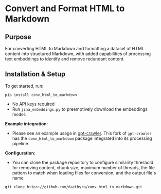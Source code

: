 # Convert and Format HTML to Markdown

## Purpose

For converting HTML to Markdown and formatting a dataset of HTML content 
into structured Markdown, with added capabilities of processing text embeddings to identify and remove redundant content.

## Installation & Setup
To get started, run:

`pip install conv_html_to_markdown`

* No API keys required
* Run `jina_embeddings.py` to preemptively download the embeddings model.

**Example integration**:

* Please see an example usage in [gpt-crawler](https://github.com/Daethyra/gpt-crawler). This fork of `gpt-crawler` has the `conv_html_to_markdown` package integrated into its processing pipeline. 

**Configuration**:
* You can clone the package repository to configure similarity threshold for removing content, chunk size, maximum number of threads, the file pattern to match when loading files for conversion, and the output file's name.

`git clone https://github.com/daethyra/conv_html_to_markdown.git`